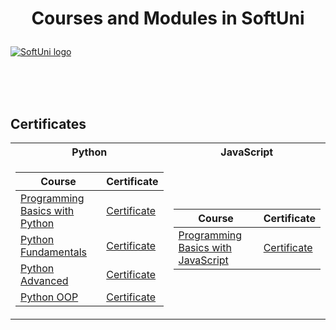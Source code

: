# <p align="center"> Courses and Modules in SoftUni <p>

<a href="https://softuni.bg/trainings/courses" rel="Courses"> ![SoftUni logo][logo] </a>

[logo]: http://innovationstarterbox.bg/wp-content/uploads/2016/05/Softuni_logo_trasparent.png "Logo Title Text 2"

<br/>
<br/>
<br/>

<h2> Certificates </h2>

<table>

<tr>
  <th> Python </th>
  <th> JavaScript </th>
</tr>

<tr>
<td>

| **Course**                                                                                                                         | **Certificate**                                                                   |
| ---------------------------------------------------------------------------------------------------------------------------------- | -------------------------------------------------------------------------- |
| <a href="https://softuni.bg/trainings/2965/programming-basics-with-python-may-2020"> Programming Basics with Python </a>           | <a href="https://softuni.bg/certificates/details/84104/c0760ed8">Certificate</a> |
| <a href="https://softuni.bg/trainings/3132/python-fundamentals-september-2020"> Python Fundamentals </a>                           | <a href="https://softuni.bg/certificates/details/97168/5e1a26d4">Certificate</a> |
| <a href="https://softuni.bg/trainings/3219/python-advanced-january-2021"> Python Advanced </a>           | <a href="https://softuni.bg/certificates/details/97632/6d61b2b0"> Certificate</a> |
| <a href="https://softuni.bg/trainings/3220/python-oop-february-2021"> Python OOP </a>           | <a href="https://softuni.bg/certificates/details/104037/af1ef090"> Certificate</a> |


</td>
<td>

| **Course**                                                                                  | **Certificate**                                                                    |
| ------------------------------------------------------------------------------------------- | --------------------------------------------------------------------------- |
| <a href="https://softuni.bg/trainings/3040/programming-basics-with-javascript-july-2020"> Programming Basics with JavaScript  </a> | <a href="https://softuni.bg/certificates/details/88395/bcb41b63"> Certificate</a> |

</td>
</tr>

</table>
